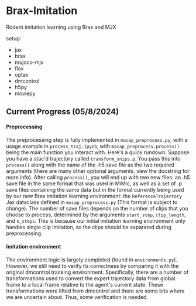 # Brax-Imitation
Rodent imitation learning using Brax and MJX

setup:
- jax
- brax
- mujoco-mjx
- flax
- optax
- dmcontrol
- h5py
- moviepy
  
## Current Progress (05/8/2024)
#### Preprocessing
The preprocessing step is fully implemented in `mocap_preprocess.py`, with a usage example in `process_traj.ipynb`, with `mocap_preprocess.process()` being the main function you interact with. Here's a quick rundown: Suppose you have a stac'd trajectory called `transform_snips.p`. You pass this into `process()` along with the name of the .h5 save file as the two required arguments (there are many other optional arguments, view the docstring for more info). After calling `process()`, you will end up with two new files: an .h5 save file in the same format that was used in MiMic, as well as a set of .p save files containing the same data but in the format currently being used by our new Brax imitation learning environment: the `ReferenceTrajectory` Jax dataclass defined in `mocap_preprocess.py` (This format is subject to change). The number of save files depends on the number of clips that you choose to process, determined by the arguments `start_step`, `clip_length`, and `n_steps`. This is because our initial imitation learning environment only handles single clip imitation, so the clips should be separated during preprocessing.

#### Imitation environment
The environment logic is largely completed (found in `environments.py`). However, we still need to verify its correctness by comparing it with the original dmcontrol tracking environment. Specifically, there are a number of transformations used to convert the expert trajectory data from global frame to a local frame relative to the agent's current state. These transformations were lifted from dmcontrol and there are some bits where we are uncertain about. Thus, some verification is needed.


